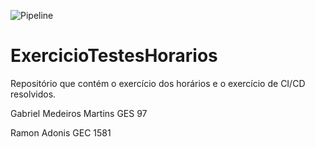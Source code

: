 ![Pipeline](https://github.com/github/docs/actions/workflows/main.yml/badge.svg)


# ExercicioTestesHorarios
Repositório que contém o exercício dos horários e o exercício de CI/CD resolvidos.

Gabriel Medeiros Martins GES 97
    
Ramon Adonis GEC 1581
